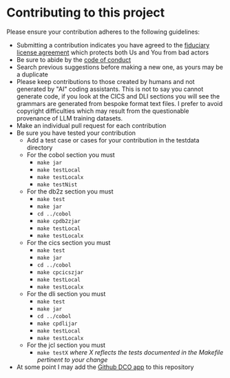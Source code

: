# Contributing to this project

Please ensure your contribution adheres to the following guidelines:

 - Submitting a contribution indicates you have agreed to the [fiduciary license agreement](https://github.com/cschneid-the-elder/mapa/blob/master/FLA.md) which protects both Us and You from bad actors
 - Be sure to abide by the [code of conduct](https://www.contributor-covenant.org/version/1/4/code-of-conduct/)
 - Search previous suggestions before making a new one, as yours may be a duplicate
 - Please keep contributions to those created by humans and not generated by "AI" coding assistants.  This is not to say you cannot generate code, if you look at the CICS and DLI sections you will see the grammars are generated from bespoke format text files.  I prefer to avoid copyright difficulties which may result from the questionable provenance of LLM training datasets.
 - Make an individual pull request for each contribution
 - Be sure you have tested your contribution
   - Add a test case or cases for your contribution in the testdata directory
   - For the cobol section you must
     - `make jar`
     - `make testLocal`
     - `make testLocalx`
     - `make testNist`
   - For the db2z section you must
     - `make test`
     - `make jar`
     - `cd ../cobol`
     - `make cpdb2zjar`
     - `make testLocal`
     - `make testLocalx`
   - For the cics section you must
     - `make test`
     - `make jar`
     - `cd ../cobol`
     - `make cpcicszjar`
     - `make testLocal`
     - `make testLocalx`
   - For the dli section you must
     - `make test`
     - `make jar`
     - `cd ../cobol`
     - `make cpdlijar`
     - `make testLocal`
     - `make testLocalx`
   - For the jcl section you must
     - `make testX` _where X reflects the tests documented in the Makefile pertinent to your change_
 - At some point I may add the [Github DCO app](https://github.com/apps/dco) to this repository 

